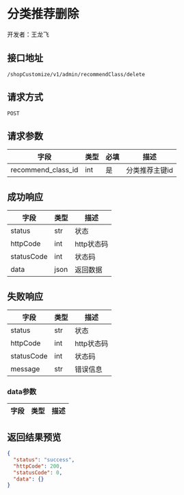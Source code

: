 # 分类推荐删除
开发者：王龙飞

## 接口地址
`/shopCustomize/v1/admin/recommendClass/delete`

## 请求方式
`POST`

## 请求参数
| 字段 | 类型   | 必填 | 描述     |
| ---- | ------ | ---- | -------- |
| recommend_class_id | int | 是 | 分类推荐主键id |

## 成功响应
| 字段       | 类型    | 描述        |
| ---------- | ------- | ----------- |
| status | str | 状态 |
| httpCode | int | http状态码 |
| statusCode | int | 状态码 |
| data | json | 返回数据 |

## 失败响应
| 字段       | 类型    | 描述        |
| ---------- | ------- | ----------- |
| status | str | 状态 |
| httpCode | int | http状态码 |
| statusCode | int | 状态码 |
| message | str | 错误信息 |

### data参数
| 字段 | 类型 | 描述 |
| --- | --- | --- |


## 返回结果预览
```json
{
  "status": "success",
  "httpCode": 200,
  "statusCode": 0,
  "data": {}
}
```
